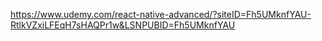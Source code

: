 https://www.udemy.com/react-native-advanced/?siteID=Fh5UMknfYAU-RtlkVZxiLFEqH7sHAQPr1w&LSNPUBID=Fh5UMknfYAU
